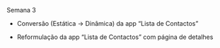 Semana 3

-   Conversão (Estática -> Dinâmica) da app “Lista de Contactos”
    
-   Reformulação da app “Lista de Contactos” com página de detalhes 